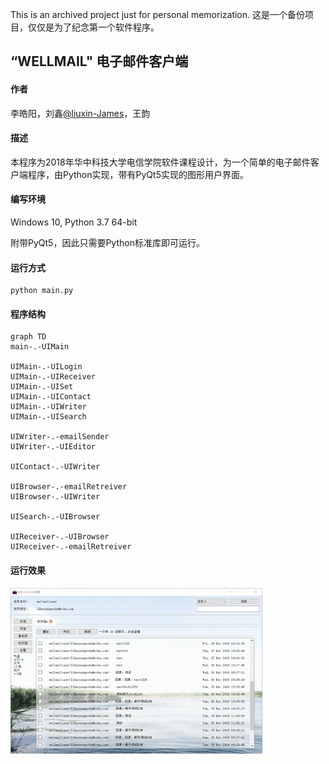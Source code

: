 This is an archived project just for personal memorization.
这是一个备份项目，仅仅是为了纪念第一个软件程序。

## “WELLMAIL" 电子邮件客户端

#### 作者

李皓阳，刘鑫[@liuxin-James](https://github.com/liuxin-James)，王韵

#### 描述

本程序为2018年华中科技大学电信学院软件课程设计，为一个简单的电子邮件客户端程序，由Python实现，带有PyQt5实现的图形用户界面。

#### 编写环境

Windows 10, Python 3.7 64-bit

附带PyQt5，因此只需要Python标准库即可运行。

#### 运行方式

```
python main.py
```

#### 程序结构

```mermaid
graph TD
main-.-UIMain

UIMain-.-UILogin
UIMain-.-UIReceiver
UIMain-.-UISet
UIMain-.-UIContact
UIMain-.-UIWriter
UIMain-.-UISearch

UIWriter-.-emailSender
UIWriter-.-UIEditor

UIContact-.-UIWriter

UIBrowser-.-emailRetreiver
UIBrowser-.-UIWriter

UISearch-.-UIBrowser

UIReceiver-.-UIBrowser
UIReceiver-.-emailRetreiver

```

#### 运行效果

<img width="80%" src="imgs_readme/client.png">



